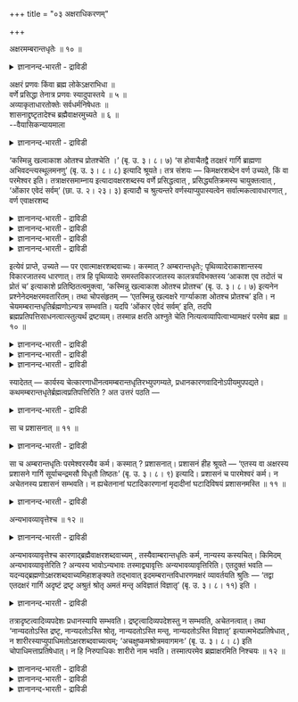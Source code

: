 +++
title = "०३ अक्षराधिकरणम्"

+++

अक्षरमम्बरान्तधृतेः ॥ १० ॥  
<details><summary>ज्ञानानन्द-भारती - द्राविडी</summary>

अक्षरमम्बरान्दत्रुदे: ॥ १० ॥
</details>

अक्षरं प्रणवः किंवा ब्रह्म लोकेऽक्षराभिधा ॥  
वर्णे प्रसिद्धा तेनात्र प्रणवः स्यादुपास्तये ॥ ५ ॥  
अव्याकृताधारतोक्तेः सर्वधर्मनिषेधतः ॥  
शासनाद्द्रष्टृतादेश्च ब्रह्मैवाक्षरमुच्यते ॥ ६ ॥  
--वैयासिकन्यायमाला

<details><summary>ज्ञानानन्द-भारती - द्राविडी</summary>

अक्षरम् ऎऩ्बदु पिरणवमा? अल्लदु पिरह्ममा? उलगत्तिल् अक्षरम् ऎऩ्ऱ पॆयर् वर्णत्तिल् (ऎऴुत्तिल्) पिरसित्तमाय् इरुक्किऱदु। अदऩाल् इङ्गे उबासऩैक्कागच् चॊल्लप्पडुवदु पिरणवम्दाऩ्। अव्यागिरुदत्तिऱ्कुम् आदारमागच् चॊल्लप्पट्टु इरुप्पदालुम्, ऎल्ला तर्मङ्गळुम् मऱुक्कप्पट्टु इरुप्पदालुम्, आळुबवदि ऩालुम्, पार्क्किऱवरुडैय तऩ्मै मुदलियदु सॊल्लप् पट्टु इरुप्पदालुम्, पिरह्मन्दाऩ् अक्षरम् ऎऩ्ऱु सॊल्लप्पडुगिऱदु।
</details>

‘कस्मिन्नु खल्वाकाश ओतश्च प्रोतश्चेति ।’ (बृ. उ. ३। ८। ७) ‘स होवाचैतद्वै तदक्षरं गार्गि ब्राह्मणा अभिवदन्त्यस्थूलमनणु’ (बृ. उ. ३। ८। ८) इत्यादि श्रूयते। तत्र संशयः — किमक्षरशब्देन वर्ण उच्यते, किं वा परमेश्वर इति। तत्राक्षरसमाम्नाय इत्यादावक्षरशब्दस्य वर्णे प्रसिद्धत्वात् , प्रसिद्ध्यतिक्रमस्य चायुक्तत्वात् , ‘ओंकार एवेदं सर्वम्’ (छा. उ. २। २३। ३) इत्यादौ च श्रुत्यन्तरे वर्णस्याप्युपास्यत्वेन सर्वात्मकत्वावधारणात् , वर्ण एवाक्षरशब्द

<details><summary>ज्ञानानन्द-भारती - द्राविडी</summary>

\[जनगर् ओर् यागत्तिल् १००० पसुक्कळुक्कु कॊम्बुगळिल् सुवर्णत्तैक्कट्टि प्रह्मिष्टऩ् इदै ओट्टिच्चॆल्ललाम् ऎऩ्ऱु सॊऩ्ऩार्। ऎल्लोरुम् तयङ्गिऩार्गळ्। याक्ञवल्क्यर् तैर्यमाग तऩ् शिष्यरैप् पार्त्तु इन्दप् पसुक्कळै नम् किरुहत्तिऱ्कु अऴैत्तुच्चॆल् ऎऩ्ऱार्। इदैक्कण्डु पिरामणर्गळ् कोबमडैन्दऩर् अच्वलर् याक्ञ्वल्क्यरिडम् ‘नीर् प्रह् मिष्टरा' ऎऩ्ऱु केट्टार्। प्रह्मिष्टरुक्कु नमस्कारम् सॆय्गिऱोम् ऎऩ्ऱु याक्ञवलक्यर् सॊऩ्ऩार्। वादत्तिल् याक्ञवल्क्यरै तोल्वियडैयच्चॆय्य मुदलिल् अच्वलर् केळ्विगेट्टार्। इदऱ्कु याक्ञवल्क्यर् सरियाऩ पदिल् कूऱिविट्टार्। पिऱगु आर्त्तबागर्, पुज्यु, उषस्तर्, कहोळर्, कार्क्की, उत्तालगर् इवर्गळ् वरिसैयाग केळ्वि केट्टऩर्। ऎल्लारुडैय केळ्विगळुक्कुम् याक्ञवलक्यर् पदिल् कूऱिविट्टार्। कडैसियिल् कार्गि मुडिवाग ऎल्लोरुक्कुम् प्रदिनिदियाग इरण्डु केळ्विगळ् केट्टाळ्। मुदल् केळ्वि: 'इन्द त्वैद पिरबञ्जमॆल्लाम् ऎदिल् 'ओद प्रोदमाग इरुक्किऱदो, अन्द सूत्रात्मा ऎदिल् ओदप्रोदमाग इरुक्किऱदु? ऎऩ्ऱु, आगासत्तिल् (अव्याक्रुदम् मायै) ऎऩ्ऱु याक्ञवल्गयर् पदिल् कूऱिऩार्। कार्गि इन्द आगासम् ऎदिल् ऒऩ्ऱुबट्टिरुक्किऱदु? ऎऩ्ऱु केट्टार्'। 'इदै अक्षरम् ऎऩ्ऱु पिराह्मणर्गळ् सॊल्गिऱार्गळ्। इदु स्तूलमुमल्ल सूक्ष्ममुमल्ल' ऎऩ्ऱु याक्ञवल्क्यर् पदिल् सॊऩ्ऩार्।
</details>

<details><summary>ज्ञानानन्द-भारती - द्राविडी</summary>

इङ्गु कूऱप्पट्ट अक्षरम् पिरणवमा? पिरह्ममा? ऎऩ्ऱु सन्देहम्। उलगिल् वर्णत् तिऱ्कुत्ताऩ् अक्षरम् ऎऩ्ऱु पिरसित्ति उळ्ळदु। आगैयाल् उबासऩैक्काग ‘अक्षरम्' ऎऩ्ऱ सप्तत्ताल् पिरणवम्दाऩ् सॊल्लप्पडुगिऱदु ऎऩ्ऱु पूर्वबक्षम् अव्याक्रुदत्तिऱ्कुम् आदारमाग अक्षरत्तै सॊल्लि यिरुप्पदालुम् अक्षरत्तिल् ऒरु तर्ममुम् इल्लै ऎऩ्ऱु मऱुत्तिरुप्पदालुम्, आणैयिडुवदागच् चॊल्लियिरुप् पदालुम्, अक्षरत्तै त्रष्टावाग (अऱिगिऱवऩाग) सॊल्लियिरुप्पदालुम् इङ्गु कूऱप्पट्ट अक्षरम् सेदऩमाऩ पिरह्मम्दाऩ् ऎऩ्बदु सित्तान्दम्।\]
</details>

<details><summary>ज्ञानानन्द-भारती - द्राविडी</summary>

‘आगासम् ऎदिल् कुऱुक्केयुम् नॆडुक्किलुम् कोर्क्कबट्टिरुक्किऱदु, ऎऩ्ऱु। अवर् सॊऩ्ऩार्-हे कार्क्कि, इदुदाऩ् अक्षरम्, स्तूलमिल्लै सूक्ष्म मिल्लै, ऎऩ्ऱु पिराम्मणर्गळ् सॊल्गिऱार्गळ्' (पिरुहत्। ३-८-७, ८) मुदलियदु सॊल्लप्पडुगिऱदु। अङ्गे अक्षरम् ऎऩ्ऱ सप्तत्तिऩाल् वर्णम् (उच्चरिक्कुम् ऎऴुत्तु) सॊल्लप्पडुगिऱदा अल्लदु परमेसुवरऩा ऎऩ्ऱु सन्देहम्।
</details>

<details><summary>ज्ञानानन्द-भारती - द्राविडी</summary>

पूर्वबक्षम्: अङ्गु ‘अक्षर समाम्नाय:' मुदलिय इडङ्गळिल् अक्षरम् ऎऩ्ऱ सप्तत्तिऱ्कु वर्णत्तिल् पिरसित्ति इरुप्पदालुम्, पिरसित्तियै मीऱुवदु न्यायमिल्लाददिऩालुम्, 'ओम् कारम्दाऩ् इदु ऎल्लाम्' (सान्।२-२३-३) ऎऩ्बदु मुदलिय वेऱु सुरुदियिल् वर्णत्तिऱ्कुम् उबासिक्कप्पडुम् तऩ्मैयिऩाल् ऎल्लामागविरुक्कुम् तऩ्मै कुऱिप्पिट्टिप्पदालुम्, वर्णम् ताऩ् अक्षरम् ऎऩ्ऱ सप्तत्ताल् सॊल्लप् पडुगिऱदु, ऎऩ्ऱु।
</details>

इत्येवं प्राप्ते, उच्यते — पर एवात्माक्षरशब्दवाच्यः। कस्मात् ? अम्बरान्तधृतेः; पृथिव्यादेराकाशान्तस्य विकारजातस्य धारणात्। तत्र हि पृथिव्यादेः समस्तविकारजातस्य कालत्रयविभक्तस्य ‘आकाश एव तदोतं च प्रोतं च’ इत्याकाशे प्रतिष्ठितत्वमुक्त्वा, ‘कस्मिन्नु खल्वाकाश ओतश्च प्रोतश्च’ (बृ. उ. ३। ८। ७) इत्यनेन प्रश्नेनेदमक्षरमवतारितम्। तथा चोपसंहृतम् — ‘एतस्मिन्नु खल्वक्षरे गार्ग्याकाश ओतश्च प्रोतश्च’ इति। न चेयमम्बरान्तधृतिर्ब्रह्मणोऽन्यत्र सम्भवति। यदपि ‘ओंकार एवेदं सर्वम्’ इति, तदपि ब्रह्मप्रतिपत्तिसाधनत्वात्स्तुत्यर्थं द्रष्टव्यम्। तस्मान्न क्षरति अश्नुते चेति नित्यत्वव्यापित्वाभ्यामक्षरं परमेव ब्रह्म ॥ १० ॥

<details><summary>ज्ञानानन्द-भारती - द्राविडी</summary>

सित्तान्दम्: इव्विदम् वरुम्बोदु सॊल्लप् पडुगिऱदु: अक्षरम् ऎऩ्ऱ सप्तत्तिऩाल् सॊल्लप्पडुवदु परमात्मादाऩ् एऩ्? ‘आगासम् मुडिय उळ्ळदै तरिप्पदिऩाल्', पूमि मुदल् आगासम् मुडियवुळ्ळ उण्डागुम् वस्तुक्कळिऩ् समूहत्तैदरिप्पदिऩाल्, अङ्गे मूऩ्ऱु कालङ्गळाल् पिरिक्कप्पट्टुळ्ळ पूमि मुदलाऩ उण्डागुम् ऎल्ला वस्तुक्कळिऩ् कूट्टत्तिऱ्कु ‘अदु आगासत्तिल्दाऩ् कुऱुक्केयुम्, नॆडुक्किलुम् कोर्क्कप्पट्टिरुक्किऱदु' ऎऩ्ऱु आगासत्तिल् निलैत् तिरुक्कुम् तऩ्मैयै सॊल्लिविट्टु ‘आगासम् ऎदिल् कुऱुक्केयुम्, नॆडुक्किलुम् कोर्क्कप्पट्टिरुक्किऱदु?' ऎऩ्ऱ इन्द केळ्वियिऩाल् इन्द अक्षरम् तॊडङ्गप्पट्टिरुक्किऱदु। अप्पडिये 'हेगार्क्कि, इन्द अक्षरत्तिल्दाऩ् आगासम् कुऱुक्केयुम्, नॆडुक्किलुम् कोर्क्कप्पट्टिरुक्किऱदु' ऎऩ्ऱु मुडिक्कप्पट्टुमिरुक्किऱदु। इन्द आगासम् मुडियवुळ्ळदै ताङ्गुवदुम्, पिरह्मत् तैत् तविर वेऱु ऎङ्गेयुम् सम्बविक्कादु।
</details>

<details><summary>ज्ञानानन्द-भारती - द्राविडी</summary>

‘ओम् कारम्दाऩ् इदु ऎल्लाम्' ऎऩ्बदु ऎदुवो, अदुवुम् पिरह्मत्तै अऱिवदऱ्कु सादऩमायिरुप्पदाल् स्तुदिप्पदऱ्काग ऎऩ्ऱु तॆरिन्दु कॊळ्ळ वेण्डुम्।
</details>

<details><summary>ज्ञानानन्द-भारती - द्राविडी</summary>

आगैयाल् 'क्षरिप्पदिल्लै (नासमडैव तिल्लै)' ऎऩ्ऱुम् 'अच्नुदे (वियाबिक्किऱदु)' ऎऩ्ऱुम् एऱ्पडुगिऱ नित्यत्तऩ्मै वियाबिक्कुम् तऩ्मै इवैगळाल् अक्षरम् ऎऩ्बदु परबिरुह्मम् ताऩ्।
</details>

स्यादेतत् — कार्यस्य चेत्कारणाधीनत्वमम्बरान्तधृतिरभ्युपगम्यते, प्रधानकारणवादिनोऽपीयमुपपद्यते। कथमम्बरान्तधृतेर्ब्रह्मत्वप्रतिपत्तिरिति ? अत उत्तरं पठति —

<details><summary>ज्ञानानन्द-भारती - द्राविडी</summary>

कार्यम् (उण्डागिऱ वस्तु) कारणत्तिऱ्कु अदीऩमॆऩ्ऱ मुऱैयिल् आगासम् मुदलाऩदिऩ् ताङ्गुदल् ऒप्पुक्कॊळ्ळप्पडुमेयाऩाल्, पिरदाऩत्तै कारणमाग सॊल्गिऱवरुक्कुम् इदु पॊरुन्दुमे? आगासम् मुदलियदै ताङ्गुवदाल् पिरह्मत्तऩ्मै ऎप्पडि अऱियप्पडुगिऱदु? ऎऩ्बदऱ्कु पदिल् सॊल्गिऱार्।
</details>

सा च प्रशासनात् ॥ ११ ॥  
<details><summary>ज्ञानानन्द-भारती - द्राविडी</summary>

सा स प्रसासनात् ॥ ११ ॥
</details>

सा च अम्बरान्तधृतिः परमेश्वरस्यैव कर्म। कस्मात् ? प्रशासनात्। प्रशासनं हीह श्रूयते — ‘एतस्य वा अक्षरस्य प्रशासने गार्गि सूर्याचन्द्रमसौ विधृतौ तिष्ठतः’ (बृ. उ. ३। ८। ९) इत्यादि। प्रशासनं च पारमेश्वरं कर्म। न अचेतनस्य प्रशासनं सम्भवति। न ह्यचेतनानां घटादिकारणानां मृदादीनां घटादिविषयं प्रशासनमस्ति ॥ ११ ॥

<details><summary>ज्ञानानन्द-भारती - द्राविडी</summary>

अदुवो, आगासम् मुदलियदै ताङ्गुवदो, परमेसुवरऩुडैयवे सॆयल्। एऩ्? नऩ्गु सासऩम् सॆय्वदाल् 'हे कार्क्कि, इन्द अक्षरत्तिऩुडैयवे आळुगैयिल् सूर्यऩुम् सन्दिरऩुम् ताङ्गप् पट्टवर्गळाग (निलैबॆऱ्ऱवर्गळाग) इरुक्किऱार्गळ्' ऎऩ्बदु मुदलाऩ नऩ्गु सासऩम् सॆय्वदु अल्लवा इङ्गे सॊल्लप्पट्टिरुक्किऱदु? नऩ्गु सासऩम् सॆय्वदो परमेसुवरऩुडैय सॆयल्; असेदऩ मायिरुप्पदऱ्कु सासऩम् सम्बविक्कादु। कुडम् मुदलियवैगळुक्कुक् कारणमायुळ्ळ मण् मुदलाऩ असेदऩङ्गळुक्कु कुडम् मुदलिय विषयमाग सासऩम् किडैयादल्लवा?
</details>

अन्यभावव्यावृत्तेश्च ॥ १२ ॥  
<details><summary>ज्ञानानन्द-भारती - द्राविडी</summary>

अन्यबावव्याव्रुत्तेच्च ॥ १२ ॥
</details>

अन्यभावव्यावृत्तेश्च कारणाद्ब्रह्मैवाक्षरशब्दवाच्यम् , तस्यैवाम्बरान्तधृतिः कर्म, नान्यस्य कस्यचित्। किमिदम् अन्यभावव्यावृत्तेरिति ? अन्यस्य भावोऽन्यभावः तस्माद्व्यावृत्तिः अन्यभावव्यावृत्तिरिति। एतदुक्तं भवति — यदन्यद्ब्रह्मणोऽक्षरशब्दवाच्यमिहाशङ्क्यते तद्भावात् इदमम्बरान्तविधारणमक्षरं व्यावर्तयति श्रुतिः — ‘तद्वा एतदक्षरं गार्गि अदृष्टं द्रष्टृ अश्रुतं श्रोतृ अमतं मन्तृ अविज्ञातं विज्ञातृ’ (बृ. उ. ३। ८। ११) इति ।

<details><summary>ज्ञानानन्द-भारती - द्राविडी</summary>

'वेऱु वस्तुविऩ् तऩ्मैयिलिरुन्दु विलक्कि यिरुप्पदु' ऎऩ्ऱ कारणत्तिऩालुम् अक्षरम् ऎऩ्ऱ सप्तत्तिऩाल् सॊल्लप्पडुवदु पिरह्मम्दाऩ्। आगासम् मुडिय उळ्ळदै ताङ्गुवदाऩ सॆय्गै अवरुडैयदु ताऩ्, वेऱु ऎदऩुडैयदुम् इल्लै। ‘अऩ्यबावव् याव्रुत्ति' ऎऩ्बदु ऎऩ्ऩ? वेऱु वस्तुविऩ् तऩ्मै 'अऩ्यबावम्’ अदिलिरुन्दु विलक्कुदल् 'अऩ्यबा वव्याव्रुत्ति’ इदु सॊल्लप्पट्टदाग आगिऱदु। पिरह्मत्तैक् काट्टिलुम् वेऱाऩ ऎदु अक्षरसप्तत्तिऩ् पॊरुळाग इङ्गु सङ्गिक्कप्पडुगिऱदो अदऩ् तऩ्मैयिलिरुन्दु अम्बरम् मुडिय उळ्ळदैत् ताङ्गुम् अक्षरत्तै सुरुदि विलक्कुगिऱदु। 'हे कार्क्कि, अन्द इन्द अक्षरम्, पार्क्कप्पडाददु पार्प्पदु, केट्कप्पडाददु केट्पदु, निऩैक्कप्पडाददु निऩैप्पदु, अऱियप्पडाददु अऱिवदु' (पिरुहत् ३-८-११) ऎऩ्ऱु
</details>

तत्रादृष्टत्वादिव्यपदेशः प्रधानस्यापि सम्भवति। द्रष्टृत्वादिव्यपदेशस्तु न सम्भवति, अचेतनत्वात्। तथा ‘नान्यदतोऽस्ति द्रष्टृ, नान्यदतोऽस्ति श्रोतृ, नान्यदतोऽस्ति मन्तृ, नान्यदतोऽस्ति विज्ञातृ’ इत्यात्मभेदप्रतिषेधात् , न शारीरस्याप्युपाधिमतोऽक्षरशब्दवाच्यत्वम्; ‘अचक्षुष्कमश्रोत्रमवागमनः’ (बृ. उ. ३। ८। ८) इति चोपाधिमत्ताप्रतिषेधात्। न हि निरुपाधिकः शारीरो नाम भवति। तस्मात्परमेव ब्रह्माक्षरमिति निश्चयः ॥ १२ ॥

<details><summary>ज्ञानानन्द-भारती - द्राविडी</summary>

अङ्गु पार्क्कप्पडादत्तऩ्मै मुदलियदै कुऱिप्पिट्टिरुप्पदु पिरदाऩत्तिऱ्कुम् सम्बविक्कुम्। आऩाल् पार्क्कुम् तऩ्मै मुदलियदै कुऱिप्पिडुवदु सम्बविक्कादु, असेदऩमाय् इरुप्पदाल्।
</details>

<details><summary>ज्ञानानन्द-भारती - द्राविडी</summary>

अप्पडिये ‘इदऱ्कु वेऱागप् पार्क्किऱदु किडैयादु, इदऱ्कु वेऱाग केट्किऱदु किडैयादु। इदऱ्कु वेऱाग निऩैक्किऱदु किडैयादु, इदऱ्कुवेऱाग अऱिगिऱदु किडैयादु' ऎऩ्ऱु आत्माविल् वेऱ्ऱुमैयै मऱुत्तिरुप्पदाल्, उबादियुडऩ् कूडिय सारीरऩुक्कुम् क्षरम् ऎऩ्ऱ सप्तत्तिऩाल् सॊल्लप्पडुम् तऩ्मै किडैयादु। ‘कण् इल्लाददु, कादु इल्लाददु, वाक्कु इल्लाददु, मऩस् इल्लाददु' (पिरुहत् ३-८-८) ऎऩ्ऱुम् (पिरुह्मत्तिऱ्कु) उबादियुडऩिरुक्कुम् तऩ्मै मऱुक्कप्पट्टिरुप्पदिऩाल्, उबादियऱ् ऱवऩो सारीरऩाग इरुक्क मुडियादल्लवा?
</details>

<details><summary>ज्ञानानन्द-भारती - द्राविडी</summary>

आगैयाल् परप्पिरह्मम्दाऩ् अक्षरम् ऎऩ्ऱु तीर्माऩम्।
</details>

